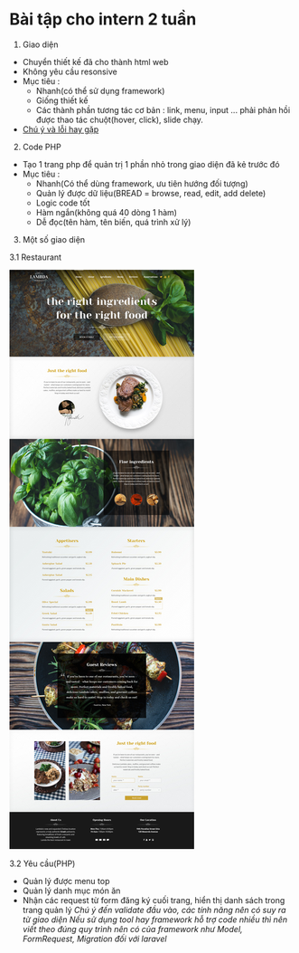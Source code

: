 # Bài tập cho intern 2 tuần

1. Giao diện
- Chuyển thiết kế đã cho thành html web
- Không yêu cầu resonsive
- Mục tiêu : 
  - Nhanh(có thể sử dụng framework)
  - Giống thiết kế 
  - Các thành phần tương tác cơ bản : link, menu, input ... phải phản hồi được thao tác chuột(hover, click), slide chạy.
- [Chú ý và lỗi hay gặp](help.md)
2. Code PHP
- Tạo 1 trang php để quản trị 1 phần nhỏ trong giao diện đã kẻ trước đó
- Mục tiêu : 
  - Nhanh(Có thể dùng framework, ưu tiên hướng đối tượng)
  - Quản lý được dữ liệu(BREAD = browse, read, edit, add delete) 
  - Logic code tốt
  - Hàm ngắn(không quá 40 dòng 1 hàm)
  - Dễ đọc(tên hàm, tên biến, quá trình xử lý)

3. Một số giao diện

3.1 Restaurant

![Restaurant](restaurant.jpg)

3.2 Yêu cầu(PHP)

- Quản lý được menu top
- Quản lý danh mục món ăn
- Nhận các request từ form đăng ký cuối trang, hiển thị danh sách trong trang quản lý
_Chú ý đến validate đầu vào, các tính năng nên có suy ra từ giao diện_
_Nếu sử dụng tool hay framework hỗ trợ code nhiều thì nên viết theo đúng quy trình nên có của framework như Model, FormRequest, Migration đối với laravel_
